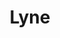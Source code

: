 ---
layout: redirect.njk
tags: page
key: lyne_en
title: Lyne 
redirect: /de/design-system/lyne/overview/
parent: design-system_en
order: 40
---
